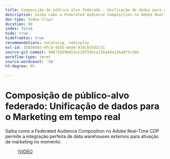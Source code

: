 ```yaml
---
title: Composição de público-alvo federado - Unificação de dados para o Marketing em tempo real
description: Saiba como a Federated Audience Composition no Adobe Real-Time CDP permite a integração perfeita de data warehouses externos para ativação de marketing no momento.
doc-type: Video Clips
duration: 88
index: false
hide: true
hidefromtoc: true
recommendations: noCatalog, noDisplay
exl-id: 3bb56992-4fcd-45db-84d4-919c835d3c21
source-git-commit: 90671959b653e120f93bca216a4da116a8f1c3bb
workflow-type: tm+mt
source-wordcount: '56'
ht-degree: 0%

---
```


# Composição de público-alvo federado: Unificação de dados para o Marketing em tempo real

Saiba como a Federated Audience Composition no Adobe Real-Time CDP permite a integração perfeita de data warehouses externos para ativação de marketing no momento.

<!-- 62_S508_3442517_87_federated-audience-composition-unifying-data-for-realtime-marketing -->
>[!VIDEO](https://video.tv.adobe.com/v/3458196/?learn=on&enablevpops=true)
